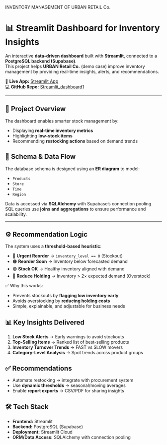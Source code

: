 INVENTORY MANAGEMENT OF URBAN RETAIL Co.
# 📊 Streamlit Dashboard for Inventory Insights

An interactive **data-driven dashboard** built with **Streamlit**, connected to a **PostgreSQL backend (Supabase)**.  
This project helps **URBAN Retail Co.** (demo case) improve inventory management by providing real-time insights, alerts, and recommendations.

🔗 **Live App:** [Streamlit App](https://appdashboard1-mzwqkzj34ktns6gfs6vyir.streamlit.app/)  
💻 **GitHub Repo:** [Streamlit_dashboard1](https://github.com/achla1407/Streamlit_dashboard1)

---

## 🚀 Project Overview

The dashboard enables smarter stock management by:

- Displaying **real-time inventory metrics**  
- Highlighting **low-stock items**  
- Recommending **restocking actions** based on demand trends  

## 🧩 Schema & Data Flow

The database schema is designed using an **ER diagram** to model:

- `Products`  
- `Store`  
- `Time`  
- `Region`  

Data is accessed via **SQLAlchemy** with Supabase’s connection pooling.  
SQL queries use **joins and aggregations** to ensure performance and scalability.

---

## ⚙️ Recommendation Logic

The system uses a **threshold-based heuristic**:

- 🔴 **Urgent Reorder** → `inventory_level == 0` (Stockout)  
- 🟠 **Reorder Soon** → Inventory below forecasted demand  
- 🟢 **Stock OK** → Healthy inventory aligned with demand  
- 🔵 **Reduce Holding** → Inventory > 2× expected demand (Overstock)  

✅ Why this works:
- Prevents stockouts by **flagging low inventory early**  
- Avoids overstocking by **reducing holding costs**  
- Simple, explainable, and adjustable for business needs  


## 📊 Key Insights Delivered

1. **Low Stock Alerts** → Early warnings to avoid stockouts  
2. **Top-Selling Items** → Ranked list of best-selling products  
3. **Inventory Turnover Trends** → FAST vs SLOW movers  
4. **Category-Level Analysis** → Spot trends across product groups  

## ✅ Recommendations

- Automate restocking → integrate with procurement system  
- Use **dynamic thresholds** → seasonal/moving averages  
- Enable **report exports** → CSV/PDF for sharing insights  


## 🛠️ Tech Stack

- **Frontend:** Streamlit  
- **Backend:** PostgreSQL (Supabase)  
- **Deployment:** Streamlit Cloud  
- **ORM/Data Access:** SQLAlchemy with connection pooling  




